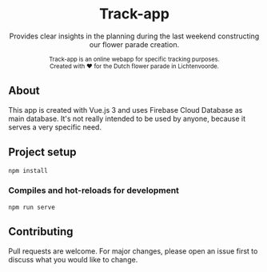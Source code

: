 <div align="center">
  <h1>Track-app</h1>
  <p>
  Provides clear insights in the planning during the last weekend constructing our flower parade creation.
  </p>
  <small>Track-app is an online webapp for specific tracking purposes. <br />Created with ❤️ for the Dutch flower parade in Lichtenvoorde.</small>
</div>

## About

This app is created with Vue.js 3 and uses Firebase Cloud Database as main database.
It's not really intended to be used by anyone, because it serves a very specific need.

## Project setup
```
npm install
```

### Compiles and hot-reloads for development
```
npm run serve
```


## Contributing
Pull requests are welcome. For major changes, please open an issue first to discuss what you would like to change.